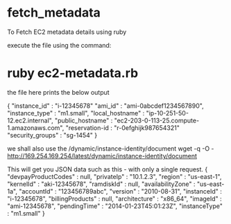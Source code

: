 # fetch_metadata
To Fetch EC2 metadata details using ruby

execute the file using the command:
# ruby ec2-metadata.rb

the file here prints the below output

 {
    "instance_id" : "i-12345678"
    "ami_id" : "ami-0abcdef1234567890",
    "instance_type" : "m1.small",
    "local_hostname" : "ip-10-251-50-12.ec2.internal",
    "public_hostname" : "ec2-203-0-113-25.compute-1.amazonaws.com",
    "reservation-id : "r-0efghijk987654321"
    "security_groups" : "sg-1454"
}

we shall also use the /dynamic/instance-identity/document 
wget -q -O - http://169.254.169.254/latest/dynamic/instance-identity/document

This will get you JSON data such as this - with only a single request.
 {
    "devpayProductCodes" : null,
    "privateIp" : "10.1.2.3",
    "region" : "us-east-1",
    "kernelId" : "aki-12345678",
    "ramdiskId" : null,
    "availabilityZone" : "us-east-1a",
    "accountId" : "123456789abc",
    "version" : "2010-08-31",
    "instanceId" : "i-12345678",
    "billingProducts" : null,
    "architecture" : "x86_64",
    "imageId" : "ami-12345678",
    "pendingTime" : "2014-01-23T45:01:23Z",
    "instanceType" : "m1.small"
}

